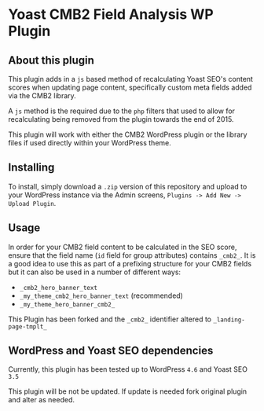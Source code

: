 # Yoast CMB2 Field Analysis WP Plugin

## About this plugin

This plugin adds in a `js` based method of recalculating Yoast SEO's content
scores when updating page content, specifically custom meta fields added via the
CMB2 library.

A `js` method is the required due to the `php` filters that used to allow for
recalculating being removed from the plugin towards the end of 2015.

This plugin will work with either the CMB2 WordPress plugin or the library files
if used directly within your WordPress theme.

## Installing

To install, simply download a `.zip` version of this repository and upload to
your WordPress instance via the Admin screens,
`Plugins -> Add New -> Upload Plugin`.

## Usage

In order for your CMB2 field content to be calculated in the SEO score, ensure
that the field name (`id` field for group attributes) contains `_cmb2_`.
It is a good idea to use this as part of a prefixing structure for your CMB2
fields but it can also be used in a number of different ways:

-   `_cmb2_hero_banner_text`
-   `_my_theme_cmb2_hero_banner_text` (recommended)
-   `_my_theme_hero_banner_cmb2_`

This Plugin has been forked and the `_cmb2_` identifier altered to `_landing-page-tmplt_`

## WordPress and Yoast SEO dependencies

Currently, this plugin has been tested up to WordPress
`4.6` and Yoast SEO `3.5`

This plugin will be not be updated. If update is needed fork original plugin and alter as needed.
